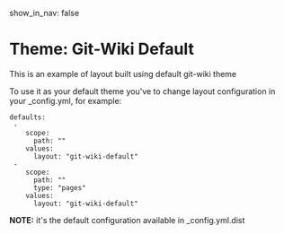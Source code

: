 show_in_nav: false

# Theme: Git-Wiki Default


This is an example of layout built using default git-wiki theme


To use it as your default theme you've to change layout configuration in your _config.yml, for example:

```
defaults:
 -
    scope:
      path: ""
    values:
      layout: "git-wiki-default"
 -
    scope:
      path: ""
      type: "pages"
    values:
      layout: "git-wiki-default"
```

**NOTE:** it's the default configuration available in _config.yml.dist

